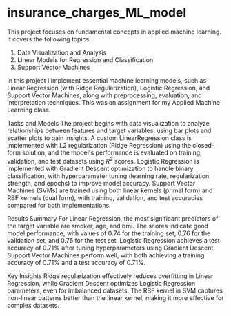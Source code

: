 # insurance_charges_ML_model

This project focuses on fundamental concepts in applied machine learning. It covers the following topics:

1. Data Visualization and Analysis
2. Linear Models for Regression and Classification
3. Support Vector Machines

In this project I implement essential machine learning models, such as Linear Regression (with Ridge Regularization), Logistic Regression, and Support Vector Machines, along with preprocessing, evaluation, and interpretation techniques. This was an assignment for my Applied Machine Learning class.

Tasks and Models
The project begins with data visualization to analyze relationships between features and target variables, using bar plots and scatter plots to gain insights. A custom LinearRegression class is implemented with L2 regularization (Ridge Regression) using the closed-form solution, and the model's performance is evaluated on training, validation, and test datasets using $R^2$ scores. Logistic Regression is implemented with Gradient Descent optimization to handle binary classification, with hyperparameter tuning (learning rate, regularization strength, and epochs) to improve model accuracy. Support Vector Machines (SVMs) are trained using both linear kernels (primal form) and RBF kernels (dual form), with training, validation, and test accuracies compared for both implementations.

Results Summary
For Linear Regression, the most significant predictors of the target variable are smoker, age, and bmi. The scores indicate good model performance, with values of 0.74 for the training set, 0.76 for the validation set, and 0.76 for the test set. Logistic Regression achieves a test accuracy of 0.71% after tuning hyperparameters using Gradient Descent. Support Vector Machines perform well, with both achieving a training accuracy of 0.71% and a test accuracy of 0.71%.

Key Insights
Ridge regularization effectively reduces overfitting in Linear Regression, while Gradient Descent optimizes Logistic Regression parameters, even for imbalanced datasets. The RBF kernel in SVM captures non-linear patterns better than the linear kernel, making it more effective for complex datasets.

